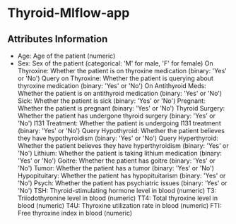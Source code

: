 # Thyroid-Mlflow-app

## Attributes Information
* Age: Age of the patient (numeric)
* Sex: Sex of the patient (categorical: 'M' for male, 'F' for female)
On Thyroxine: Whether the patient is on thyroxine medication (binary: 'Yes' or 'No')
Query on Thyroxine: Whether the patient is querying about thyroxine medication (binary: 'Yes' or 'No')
On Antithyroid Meds: Whether the patient is on antithyroid medication (binary: 'Yes' or 'No')
Sick: Whether the patient is sick (binary: 'Yes' or 'No')
Pregnant: Whether the patient is pregnant (binary: 'Yes' or 'No')
Thyroid Surgery: Whether the patient has undergone thyroid surgery (binary: 'Yes' or 'No')
I131 Treatment: Whether the patient is undergoing I131 treatment (binary: 'Yes' or 'No')
Query Hypothyroid: Whether the patient believes they have hypothyroidism (binary: 'Yes' or 'No')
Query Hyperthyroid: Whether the patient believes they have hyperthyroidism (binary: 'Yes' or 'No')
Lithium: Whether the patient is taking lithium medication (binary: 'Yes' or 'No')
Goitre: Whether the patient has goitre (binary: 'Yes' or 'No')
Tumor: Whether the patient has a tumor (binary: 'Yes' or 'No')
Hypopituitary: Whether the patient has hypopituitarism (binary: 'Yes' or 'No')
Psych: Whether the patient has psychiatric issues (binary: 'Yes' or 'No')
TSH: Thyroid-stimulating hormone level in blood (numeric)
T3: Triiodothyronine level in blood (numeric)
TT4: Total thyroxine level in blood (numeric)
T4U: Thyroxine utilization rate in blood (numeric)
FTI: Free thyroxine index in blood (numeric)
